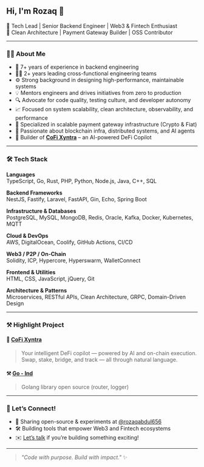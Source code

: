 ## Hi, I'm Rozaq 👋  
🚀 Tech Lead | Senior Backend Engineer | Web3 & Fintech Enthusiast  
🧠 Clean Architecture | Payment Gateway Builder | OSS Contributor  

---

### 👨‍💻 About Me

- 💼 7+ years of experience in backend engineering
- 🧑‍💼 2+ years leading cross-functional engineering teams
- ⚙️ Strong background in designing high-performance, maintainable systems
- 💡 Mentors engineers and drives initiatives from zero to production
- 🔍 Advocate for code quality, testing culture, and developer autonomy
- 📈 Focused on system scalability, clean architecture, observability, and performance
- 🏦 Specialized in scalable payment gateway infrastructure (Crypto & Fiat)  
- 🧠 Passionate about blockchain infra, distributed systems, and AI agents  
- 🧪 Builder of **[CoFi Xyntra](https://github.com/CoFi-Xyntra)** – an AI-powered DeFi Copilot  

---

### 🛠 Tech Stack

**Languages**  
TypeScript, Go, Rust, PHP, Python, Node.js, Java, C++, SQL

**Backend Frameworks**  
NestJS, Fastify, Laravel, FastAPI, Gin, Echo, Spring Boot

**Infrastructure & Databases**  
PostgreSQL, MySQL, MongoDB, Redis, Oracle, Kafka, Docker, Kubernetes, MQTT

**Cloud & DevOps**  
AWS, DigitalOcean, Coolify, GitHub Actions, CI/CD

**Web3 / P2P / On-Chain**  
Solidity, ICP, Hypercore, Hyperswarm, WalletConnect

**Frontend & Utilities**  
HTML, CSS, JavaScript, jQuery, Git

**Architecture & Patterns**  
Microservices, RESTful APIs, Clean Architecture, GRPC, Domain-Driven Design

---

### ⚒️ Highlight Project

#### 🧠 [CoFi Xyntra](https://github.com/CoFi-Xyntra)
> Your intelligent DeFi copilot — powered by AI and on-chain execution.  
> Swap, stake, bridge, and track — all through natural language.

#### ⚒️ [Go - Ind]([https://github.com/CoFi-Xyntra](https://github.com/go-ind))
> Golang library open source (router, logger) 

---

### 💬 Let’s Connect!

- 🧪 Sharing open-source & experiments at [@rozaqabdul656](https://github.com/rozaqabdul656)  
- 🛠 Building tools that empower Web3 and Fintech ecosystems  
- ✉️ [Let’s talk](mailto:rozaqabdul678@gmail.com) if you’re building something exciting!

---

> _"Code with purpose. Build with impact."_ ✨
